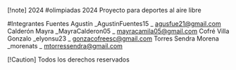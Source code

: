 [!note]
2024
#olimpiadas 2024
Proyecto para deportes al aire libre

#Integrantes 
  Fuentes Agustín
   _AgustinFuentes15
   _ agusfue21@gmail.com
  Calderón Mayra
   _MayraCalderon05
   _ mayracamila05@gmail.com
  Cofré Villa Gonzalo 
   _elyonsu23
   _ gonzacofreesc@gmail.com 
  Torres Sendra Morena
   _morenats
   _ mtorressendra@gmail.com

[!Caution]
Todos los derechos reservados
